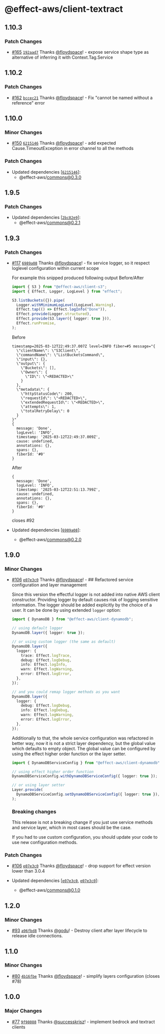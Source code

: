 # @effect-aws/client-textract

## 1.10.3

### Patch Changes

- [#165](https://github.com/floydspace/effect-aws/pull/165) [`192aad7`](https://github.com/floydspace/effect-aws/commit/192aad72a154951e5814f12cae90cc3d1b63621c) Thanks [@floydspace](https://github.com/floydspace)! - expose service shape type as alternative of inferring it with Context.Tag.Service

## 1.10.2

### Patch Changes

- [#162](https://github.com/floydspace/effect-aws/pull/162) [`bccec21`](https://github.com/floydspace/effect-aws/commit/bccec2132338db2c04444baf249c48efbb42e80e) Thanks [@floydspace](https://github.com/floydspace)! - Fix "cannot be named without a reference" error

## 1.10.0

### Minor Changes

- [#150](https://github.com/floydspace/effect-aws/pull/150) [`6215146`](https://github.com/floydspace/effect-aws/commit/62151460cb125298b24375a4c69dcf8d562148f8) Thanks [@floydspace](https://github.com/floydspace)! - add expected Cause.TimeoutException in error channel to all the methods

### Patch Changes

- Updated dependencies [[`6215146`](https://github.com/floydspace/effect-aws/commit/62151460cb125298b24375a4c69dcf8d562148f8)]:
  - @effect-aws/commons@0.3.0

## 1.9.5

### Patch Changes

- Updated dependencies [[`2bc82e9`](https://github.com/floydspace/effect-aws/commit/2bc82e9ae2e5b0ca423d0adce578b16ca4ea024a)]:
  - @effect-aws/commons@0.2.1

## 1.9.3

### Patch Changes

- [#117](https://github.com/floydspace/effect-aws/pull/117) [`6989a08`](https://github.com/floydspace/effect-aws/commit/6989a08df041108ad3a2b08272647a20f1a5d662) Thanks [@floydspace](https://github.com/floydspace)! - fix service logger, so it respect loglevel configuration within current scope

  For example this snipped produced following output Before/After

  ```typescript
  import { S3 } from "@effect-aws/client-s3";
  import { Effect, Logger, LogLevel } from "effect";

  S3.listBuckets({}).pipe(
    Logger.withMinimumLogLevel(LogLevel.Warning),
    Effect.tap(() => Effect.logInfo("Done")),
    Effect.provide(Logger.structured),
    Effect.provide(S3.layer({ logger: true })),
    Effect.runPromise,
  );
  ```

  Before

  ```log
  timestamp=2025-03-12T22:49:37.007Z level=INFO fiber=#5 message="{
    \"clientName\": \"S3Client\",
    \"commandName\": \"ListBucketsCommand\",
    \"input\": {},
    \"output\": {
      \"Buckets\": [],
      \"Owner\": {
        \"ID\": \"<REDACTED>\"
      }
    },
    \"metadata\": {
      \"httpStatusCode\": 200,
      \"requestId\": \"<REDACTED>\",
      \"extendedRequestId\": \"<REDACTED>\",
      \"attempts\": 1,
      \"totalRetryDelay\": 0
    }
  }"
  {
    message: 'Done',
    logLevel: 'INFO',
    timestamp: '2025-03-12T22:49:37.009Z',
    cause: undefined,
    annotations: {},
    spans: {},
    fiberId: '#0'
  }
  ```

  After

  ```log
  {
    message: 'Done',
    logLevel: 'INFO',
    timestamp: '2025-03-12T22:51:13.799Z',
    cause: undefined,
    annotations: {},
    spans: {},
    fiberId: '#0'
  }
  ```

  closes #92

- Updated dependencies [[`6989a08`](https://github.com/floydspace/effect-aws/commit/6989a08df041108ad3a2b08272647a20f1a5d662)]:
  - @effect-aws/commons@0.2.0

## 1.9.0

### Minor Changes

- [#106](https://github.com/floydspace/effect-aws/pull/106) [`e07e3c0`](https://github.com/floydspace/effect-aws/commit/e07e3c0d8e9e03650e1fd443b1c5a6bdc14baa3f) Thanks [@floydspace](https://github.com/floydspace)! - ## Refactored service configuration and layer management

  Since this version the effectful logger is not added into native AWS client constructor. Providing logger by default causes risk of logging sensitive information. The logger should be added explicitly by the choice of a user. It can be done by using extended `logger` option:

  ```ts
  import { DynamoDB } from "@effect-aws/client-dynamodb";

  // using default logger
  DynamoDB.layer({ logger: true });

  // or using custom logger (the same as default)
  DynamoDB.layer({
    logger: {
      trace: Effect.logTrace,
      debug: Effect.logDebug,
      info: Effect.logInfo,
      warn: Effect.logWarning,
      error: Effect.logError,
    },
  });

  // and you could remap logger methods as you want
  DynamoDB.layer({
    logger: {
      debug: Effect.logDebug,
      info: Effect.logDebug,
      warn: Effect.logWarning,
      error: Effect.logError,
    },
  });
  ```

  Additionally to that, the whole service configuration was refactored in better way, now it is not a strict layer dependency, but the global value which defaults to empty object. The global value can be configured by using the effect higher order function or the layer setter.

  ```ts
  import { DynamoDBServiceConfig } from "@effect-aws/client-dynamodb";

  // using effect higher order function
  DynamoDBServiceConfig.withDynamoDBServiceConfig({ logger: true });

  // or using layer setter
  Layer.provide(
    DynamoDBServiceConfig.setDynamoDBServiceConfig({ logger: true }),
  );
  ```

  ### Breaking changes

  This release is not a breaking change if you just use service methods and service layer, which in most cases should be the case.

  If you had to use custom configuration, you should update your code to use new configuration methods.

### Patch Changes

- [#106](https://github.com/floydspace/effect-aws/pull/106) [`e07e3c0`](https://github.com/floydspace/effect-aws/commit/e07e3c0d8e9e03650e1fd443b1c5a6bdc14baa3f) Thanks [@floydspace](https://github.com/floydspace)! - drop support for effect version lower than 3.0.4

- Updated dependencies [[`e07e3c0`](https://github.com/floydspace/effect-aws/commit/e07e3c0d8e9e03650e1fd443b1c5a6bdc14baa3f), [`e07e3c0`](https://github.com/floydspace/effect-aws/commit/e07e3c0d8e9e03650e1fd443b1c5a6bdc14baa3f)]:
  - @effect-aws/commons@0.1.0

## 1.2.0

### Minor Changes

- [#93](https://github.com/floydspace/effect-aws/pull/93) [`a96fbd8`](https://github.com/floydspace/effect-aws/commit/a96fbd8840a7a6cfb795a2a6ab96aa32d32a3525) Thanks [@godu](https://github.com/godu)! - Destroy client after layer lifecycle to release idle connections.

## 1.1.0

### Minor Changes

- [#80](https://github.com/floydspace/effect-aws/pull/80) [`4b16fbe`](https://github.com/floydspace/effect-aws/commit/4b16fbebce8131df7798ee92f43cf6b7df3e907c) Thanks [@floydspace](https://github.com/floydspace)! - simplify layers configuration (closes #78)

## 1.0.0

### Major Changes

- [#77](https://github.com/floydspace/effect-aws/pull/77) [`9f98088`](https://github.com/floydspace/effect-aws/commit/9f98088422f25ecba32f2bd193c5eb28f19622cc) Thanks [@successkrisz](https://github.com/successkrisz)! - implement bedrock and textract clients

